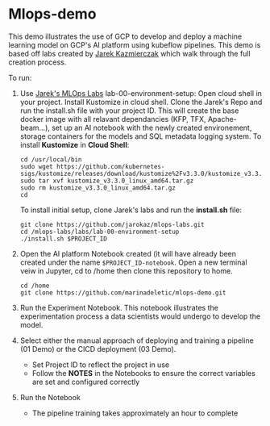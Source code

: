 # Mlops-demo

This demo illustrates the use of GCP to develop and deploy a machine learning model on GCP's AI platform using kubeflow pipelines. This demo is based off labs created by [Jarek Kazmierczak](https://github.com/jarokaz/mlops-labs) which walk through the full creation process.


To run:

1. Use [Jarek's MLOps Labs](https://github.com/jarokaz/mlops-labs/tree/master/labs) lab-00-environment-setup: Open cloud shell in your project. Install Kustomize in cloud shell. Clone the Jarek's Repo and run the install.sh file with your project ID. This will create the base docker image with all relavant dependancies (KFP, TFX, Apache-beam...), set up an AI notebook with the newly created environement, storage containers for the models and SQL metadata logging system. 
    To install **Kustomize** in **Cloud Shell**:
    ```
    cd /usr/local/bin
    sudo wget https://github.com/kubernetes-sigs/kustomize/releases/download/kustomize%2Fv3.3.0/kustomize_v3.3.0_linux_amd64.tar.gz
    sudo tar xvf kustomize_v3.3.0_linux_amd64.tar.gz
    sudo rm kustomize_v3.3.0_linux_amd64.tar.gz
    cd
    ```
    To install initial setup, clone Jarek's labs and run the **install.sh** file:
    ```
    git clone https://github.com/jarokaz/mlops-labs.git
    cd /mlops-labs/labs/lab-00-environment-setup
    ./install.sh $PROJECT_ID
    ```
    
2. Open the AI platform Notebook created (it will have already been created under the name `$PROJECT_ID-notebook`. Open a new terminal veiw in Jupyter, cd to /home then clone this repository to home. 
    ```
    cd /home
    git clone https://github.com/marinadeletic/mlops-demo.git
    ```

3. Run the Experiment Notebook. This notebook illustrates the experimentation process a data scientists would undergo to develop the model. 

4. Select either the manual approach of deploying and training a pipeline (01 Demo) or the CICD deployment (03 Demo).
    - Set Project ID to reflect the project in use
    - Follow the **NOTES** in the Notebooks to ensure the correct variables are set and configured correctly
5. Run the Notebook
    - The pipeline training takes approximately an hour to complete

